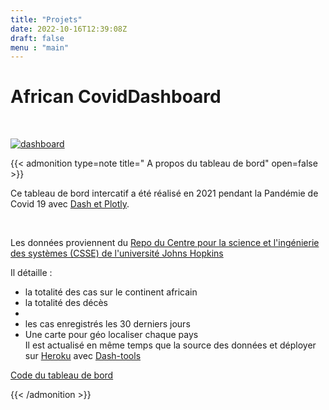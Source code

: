 ```yaml
---
title: "Projets"
date: 2022-10-16T12:39:08Z
draft: false
menu : "main"
---
```


# African CovidDashboard
<br>

[![dashboard](/images/screen.jpeg)](https://africovidapp.herokuapp.com/)


{{< admonition type=note title=" A propos du tableau de bord" open=false >}}

Ce tableau de bord intercatif  a été réalisé en 2021 pendant la Pandémie de Covid 19 avec [Dash et Plotly](https://dash.plotly.com/).<br>

<br>

Les données proviennent du [Repo du Centre pour la science et l'ingénierie des systèmes (CSSE) de l'université Johns Hopkins](https://github.com/CSSEGISandData/COVID-19/tree/master/csse_covid_19_data/csse_covid_19_time_series)<br>

Il détaille :
- la totalité des cas sur le continent africain
- la totalité des décès
- 
- les cas enregistrés les 30 derniers jours
- Une carte pour géo localiser chaque pays
  <br>
  Il est actualisé en même temps que la source des données et déployer sur [Heroku](https://www.heroku.com) avec [Dash-tools](https://dash-tools.readthedocs.io/en/latest/index.html)
  <br>
  
[Code du tableau de bord](https://github.com/hericlibong/Covid-19-Dashboard) 

{{< /admonition >}}

